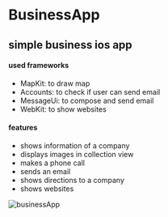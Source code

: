 # BusinessApp
## simple business ios app

#### used frameworks
- MapKit: to draw map
- Accounts: to check if user can send email
- MessageUi: to compose and send email
- WebKit: to show websites

#### features
- shows information of a company
- displays images in collection view
- makes a phone call
- sends an email
- shows directions to a company
- shows websites

![businessApp](https://user-images.githubusercontent.com/35421421/60203378-7906b380-9887-11e9-9640-273916340f24.gif)
